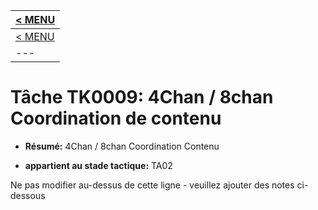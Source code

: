 |[< MENU](../../README.md)|
|---|
|[< MENU](../README.md)|
|---|
# Tâche TK0009: 4Chan / 8chan Coordination de contenu

* **Résumé:** 4Chan / 8chan Coordination Contenu

* **appartient au stade tactique:** TA02

Ne pas modifier au-dessus de cette ligne - veuillez ajouter des notes ci-dessous